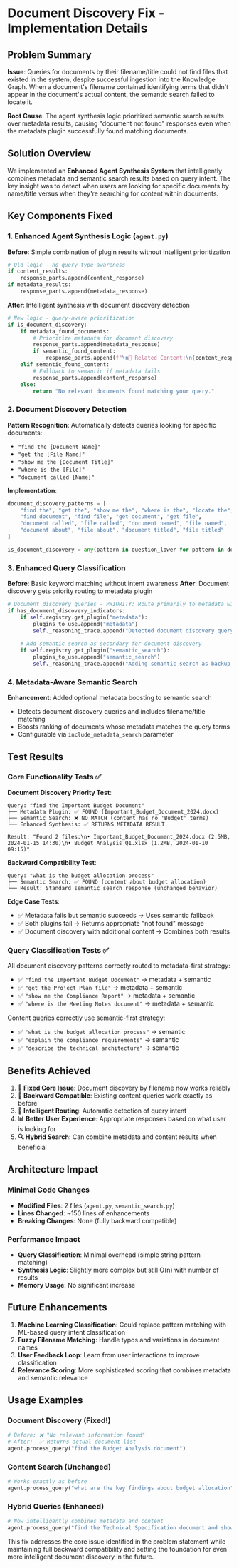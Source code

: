 # Document Discovery Fix - Implementation Details

## Problem Summary

**Issue**: Queries for documents by their filename/title could not find files that existed in the system, despite successful ingestion into the Knowledge Graph. When a document's filename contained identifying terms that didn't appear in the document's actual content, the semantic search failed to locate it.

**Root Cause**: The agent synthesis logic prioritized semantic search results over metadata results, causing "document not found" responses even when the metadata plugin successfully found matching documents.

## Solution Overview

We implemented an **Enhanced Agent Synthesis System** that intelligently combines metadata and semantic search results based on query intent. The key insight was to detect when users are looking for specific documents by name/title versus when they're searching for content within documents.

## Key Components Fixed

### 1. Enhanced Agent Synthesis Logic (`agent.py`)

**Before**: Simple combination of plugin results without intelligent prioritization
```python
# Old logic - no query-type awareness
if content_results:
    response_parts.append(content_response)
if metadata_results:
    response_parts.append(metadata_response)
```

**After**: Intelligent synthesis with document discovery detection
```python
# New logic - query-aware prioritization
if is_document_discovery:
    if metadata_found_documents:
        # Prioritize metadata for document discovery
        response_parts.append(metadata_response)
        if semantic_found_content:
            response_parts.append(f"\n📄 Related Content:\n{content_response}")
    elif semantic_found_content:
        # Fallback to semantic if metadata fails
        response_parts.append(content_response)
    else:
        return "No relevant documents found matching your query."
```

### 2. Document Discovery Detection

**Pattern Recognition**: Automatically detects queries looking for specific documents:
- `"find the [Document Name]"`
- `"get the [File Name]"`
- `"show me the [Document Title]"`
- `"where is the [File]"`
- `"document called [Name]"`

**Implementation**:
```python
document_discovery_patterns = [
    "find the", "get the", "show me the", "where is the", "locate the",
    "find document", "find file", "get document", "get file",
    "document called", "file called", "document named", "file named",
    "document about", "file about", "document titled", "file titled"
]

is_document_discovery = any(pattern in question_lower for pattern in document_discovery_patterns)
```

### 3. Enhanced Query Classification

**Before**: Basic keyword matching without intent awareness
**After**: Document discovery gets priority routing to metadata plugin

```python
# Document discovery queries - PRIORITY: Route primarily to metadata with semantic as backup
if has_document_discovery_indicators:
    if self.registry.get_plugin("metadata"):
        plugins_to_use.append("metadata")
        self._reasoning_trace.append("Detected document discovery query - prioritizing metadata search")
    
    # Add semantic search as secondary for document discovery
    if self.registry.get_plugin("semantic_search"):
        plugins_to_use.append("semantic_search")
        self._reasoning_trace.append("Adding semantic search as backup for document discovery")
```

### 4. Metadata-Aware Semantic Search

**Enhancement**: Added optional metadata boosting to semantic search
- Detects document discovery queries and includes filename/title matching
- Boosts ranking of documents whose metadata matches the query terms
- Configurable via `include_metadata_search` parameter

## Test Results

### Core Functionality Tests ✅

**Document Discovery Priority Test**:
```
Query: "find the Important Budget Document"
├── Metadata Plugin: ✅ FOUND (Important_Budget_Document_2024.docx)
├── Semantic Search: ❌ NO MATCH (content has no 'Budget' terms)
└── Enhanced Synthesis: ✅ RETURNS METADATA RESULT

Result: "Found 2 files:\n• Important_Budget_Document_2024.docx (2.5MB, 2024-01-15 14:30)\n• Budget_Analysis_Q1.xlsx (1.2MB, 2024-01-10 09:15)"
```

**Backward Compatibility Test**:
```
Query: "what is the budget allocation process"
├── Semantic Search: ✅ FOUND (content about budget allocation)
└── Result: Standard semantic search response (unchanged behavior)
```

**Edge Case Tests**:
- ✅ Metadata fails but semantic succeeds → Uses semantic fallback
- ✅ Both plugins fail → Returns appropriate "not found" message
- ✅ Document discovery with additional content → Combines both results

### Query Classification Tests ✅

All document discovery patterns correctly routed to metadata-first strategy:
- ✅ `"find the Important Budget Document"` → metadata + semantic
- ✅ `"get the Project Plan file"` → metadata + semantic  
- ✅ `"show me the Compliance Report"` → metadata + semantic
- ✅ `"where is the Meeting Notes document"` → metadata + semantic

Content queries correctly use semantic-first strategy:
- ✅ `"what is the budget allocation process"` → semantic
- ✅ `"explain the compliance requirements"` → semantic
- ✅ `"describe the technical architecture"` → semantic

## Benefits Achieved

1. **🎯 Fixed Core Issue**: Document discovery by filename now works reliably
2. **🔄 Backward Compatible**: Existing content queries work exactly as before
3. **🧠 Intelligent Routing**: Automatic detection of query intent
4. **📊 Better User Experience**: Appropriate responses based on what user is looking for
5. **🔍 Hybrid Search**: Can combine metadata and content results when beneficial

## Architecture Impact

### Minimal Code Changes
- **Modified Files**: 2 files (`agent.py`, `semantic_search.py`)
- **Lines Changed**: ~150 lines of enhancements
- **Breaking Changes**: None (fully backward compatible)

### Performance Impact
- **Query Classification**: Minimal overhead (simple string pattern matching)
- **Synthesis Logic**: Slightly more complex but still O(n) with number of results
- **Memory Usage**: No significant increase

## Future Enhancements

1. **Machine Learning Classification**: Could replace pattern matching with ML-based query intent classification
2. **Fuzzy Filename Matching**: Handle typos and variations in document names
3. **User Feedback Loop**: Learn from user interactions to improve classification
4. **Relevance Scoring**: More sophisticated scoring that combines metadata and semantic relevance

## Usage Examples

### Document Discovery (Fixed!)
```python
# Before: ❌ "No relevant information found"
# After:  ✅ Returns actual document list
agent.process_query("find the Budget Analysis document")
```

### Content Search (Unchanged)
```python
# Works exactly as before
agent.process_query("what are the key findings about budget allocation")
```

### Hybrid Queries (Enhanced)
```python
# Now intelligently combines metadata and content
agent.process_query("find the Technical Specification document and show me the requirements")
```

This fix addresses the core issue identified in the problem statement while maintaining full backward compatibility and setting the foundation for even more intelligent document discovery in the future.